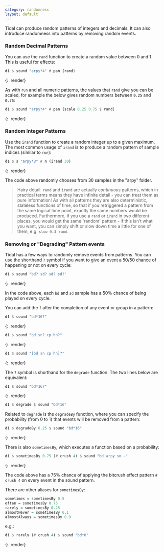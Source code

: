 ```yaml
---
category: randomness
layout: default
---
```



Tidal can produce random patterns of integers and decimals. It can also
introduce randomness into patterns by removing random events.

### Random Decimal Patterns

You can use the `rand` function to create a random value between 0
and 1. This is useful for effects:

~~~haskell
d1 $ sound "arpy*4" # pan (rand)
~~~
{: .render}

As with `run` and all numeric patterns, the values that `rand` give you can be scaled, for example the below gives random numbers between `0.25` and `0.75`:

~~~haskell
d1 $ sound "arpy*4" # pan (scale 0.25 0.75 $ rand)
~~~
{: .render}

### Random Integer Patterns

Use the `irand` function to create a random integer up to a given maximum.
The most common usage of `irand` is to produce a random pattern of
sample indices (similar to `run`):

~~~haskell
d1 $ s "arpy*8" # n (irand 30)
~~~
{: .render}

The code above randomly chooses from 30 samples in the "arpy" folder.

> Hairy detail: `rand` and `irand` are actually *continuous* patterns,
> which in practical terms means they have infinite detail - you can
> treat them as pure information! As with all patterns they are also
> deterministic, stateless functions of time, so that if you
> retriggered a pattern from the same logical time point, exactly the
> same numbers would be produced. Furthermore, if you use a `rand` or
> `irand` in two different places, you would get the same 'random'
> pattern - if this isn't what you want, you can simply shift or slow
> down time a little for one of them, e.g. `slow 0.3 rand`.

### Removing or "Degrading" Pattern events

Tidal has a few ways to randomly remove events from patterns. You can use the
shorthand `?` symbol if you want to give an event a 50/50 chance of happening
or not on every cycle:

~~~haskell
d1 $ sound "bd? sd? sd? sd?"
~~~
{: .render}

In the code above, each `bd` and `sd` sample has a 50% chance of being played on every
cycle.

You can add the `?` after the completion of any event or group in a pattern:

~~~haskell
d1 $ sound "bd*16?"
~~~
{: .render}

~~~haskell
d1 $ sound "bd sn? cp hh?"
~~~
{: .render}

~~~haskell
d1 $ sound "[bd sn cp hh]?"
~~~
{: .render}

The `?` symbol is shorthand for the `degrade` function. The two lines below
are equivalent:

~~~haskell
d1 $ sound "bd*16?"
~~~
{: .render}

~~~haskell
d1 $ degrade $ sound "bd*16"
~~~

Related to `degrade` is the `degradeBy` function, where you can specify the
probability (from 0 to 1) that events will be removed from a pattern:

~~~haskell
d1 $ degradeBy 0.25 $ sound "bd*16"
~~~
{: .render}

There is also `sometimesBy`, which executes a function based on a probability:

~~~haskell
d1 $ sometimesBy 0.75 (# crush 4) $ sound "bd arpy sn ~"
~~~
{: .render}

The code above has a 75% chance of applying the bitcrush effect pattern `# crush 4` on every event in the sound pattern.

There are other aliases for `sometimesBy`:

~~~haskell
sometimes = sometimesBy 0.5
often = sometimesBy 0.75
rarely = sometimesBy 0.25
almostNever = sometimesBy 0.1
almostAlways = sometimesBy 0.9
~~~

e.g.:

~~~haskell
d1 $ rarely (# crush 4) $ sound "bd*8"
~~~
{: .render}
